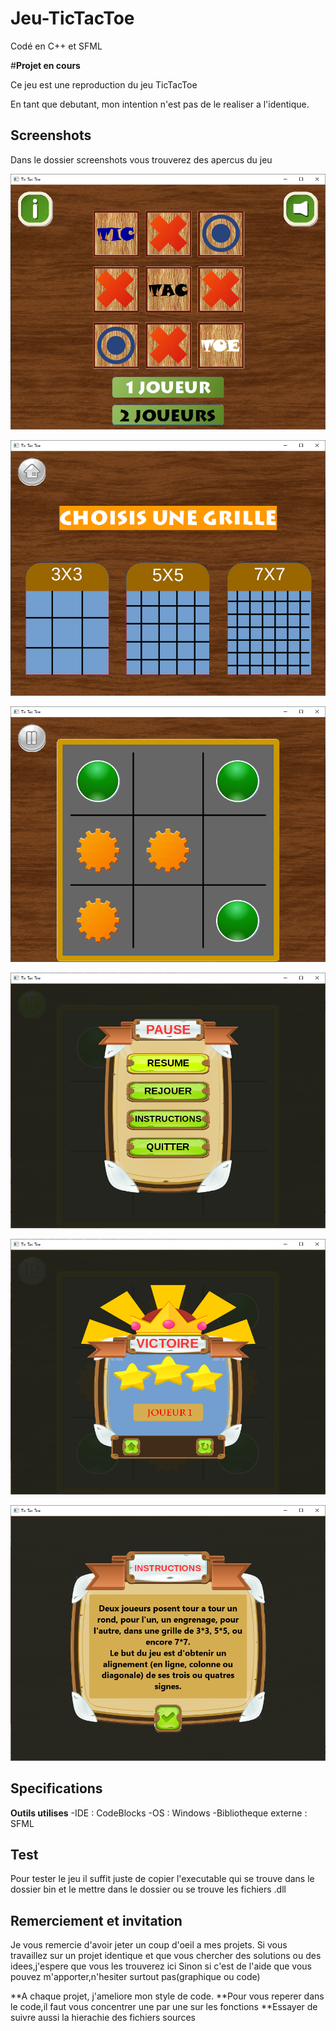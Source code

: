 # Jeu-TicTacToe
Codé en C++ et SFML 

#**Projet en cours**

Ce jeu est une reproduction du jeu TicTacToe

En tant que debutant, mon intention n'est pas de le realiser a l'identique.


## Screenshots
Dans le dossier screenshots vous trouverez des apercus du jeu

![Capture1](/screenshots/Capture1.png)

![Capture2](/screenshots/Capture2.png)

![Capture3](/screenshots/Capture3.png)

![Capture4](/screenshots/Capture4.png)

![Capture5](/screenshots/Capture5.png)

![Capture6](/screenshots/Capture6.png)



## Specifications
**Outils utilises**
-IDE : CodeBlocks
-OS  : Windows
-Bibliotheque externe : SFML

## Test
Pour tester le jeu il suffit juste de copier l'executable qui se trouve dans le dossier bin
et le mettre dans le dossier ou se trouve les fichiers .dll

## Remerciement et invitation
Je vous remercie d'avoir jeter un coup d'oeil a mes projets.
Si vous travaillez sur un projet identique et que vous chercher des solutions ou des idees,j'espere que vous les trouverez ici
Sinon si c'est de l'aide que vous pouvez m'apporter,n'hesiter surtout pas(graphique ou code) 


**A chaque projet, j'ameliore mon style de code.
**Pour vous reperer dans le code,il faut vous concentrer une par une sur les fonctions 
**Essayer de suivre aussi la hierachie des fichiers sources